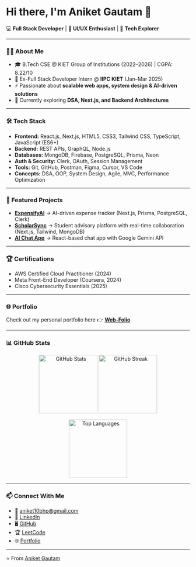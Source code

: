 # Hi there, I'm Aniket Gautam 👋  

💻 **Full Stack Developer** | 🎨 **UI/UX Enthusiast** | 🚀 **Tech Explorer**  

---

### 👨‍💻 About Me
- 🎓 B.Tech CSE @ KIET Group of Institutions (2022–2026) | CGPA: 8.22/10  
- 💼 Ex-Full Stack Developer Intern @ **IIPC KIET** (Jan–Mar 2025)  
- ⚡ Passionate about **scalable web apps, system design & AI-driven solutions**  
- 🌱 Currently exploring **DSA, Next.js, and Backend Architectures**  

---

### 🛠️ Tech Stack
- **Frontend:** React.js, Next.js, HTML5, CSS3, Tailwind CSS, TypeScript, JavaScript (ES6+)  
- **Backend:** REST APIs, GraphQL, Node.js  
- **Databases:** MongoDB, Firebase, PostgreSQL, Prisma, Neon  
- **Auth & Security:** Clerk, OAuth, Session Management  
- **Tools:** Git, GitHub, Postman, Figma, Cursor, VS Code  
- **Concepts:** DSA, OOP, System Design, Agile, MVC, Performance Optimization  

---

### 🚀 Featured Projects
- [**ExpensifyAI**](https://github.com/Aniketgautam959/ExpensifyAI) → AI-driven expense tracker (Next.js, Prisma, PostgreSQL, Clerk)  
- [**ScholarSync**](https://github.com/Aniketgautam959/ScholarSync) → Student advisory platform with real-time collaboration (Next.js, Tailwind, MongoDB)  
- [**AI Chat App**](https://github.com/Aniketgautam959/ai-chat-app) → React-based chat app with Google Gemini API  

---

### 🏆 Certifications
- AWS Certified Cloud Practitioner (2024)  
- Meta Front-End Developer (Coursera, 2024)  
- Cisco Cybersecurity Essentials (2025)  

---

### 🌐 Portfolio
Check out my personal portfolio here 👉 [**Web-Folio**](https://web-folio-beta.vercel.app/)  

---

### 📊 GitHub Stats
<p align="center">
  <img src="https://github-readme-stats.vercel.app/api?username=Aniketgautam959&show_icons=true&theme=radical" alt="GitHub Stats" height="160"/>
  <img src="https://github-readme-streak-stats.herokuapp.com/?user=Aniketgautam959&theme=radical" alt="GitHub Streak" height="160"/>
</p>

<p align="center">
  <img src="https://github-readme-stats.vercel.app/api/top-langs/?username=Aniketgautam959&layout=compact&theme=radical" alt="Top Languages" height="160"/>
</p>

---

### 📫 Connect With Me
- 📧 [aniket10bhp@gmail.com](mailto:aniket10bhp@gmail.com)  
- 💼 [LinkedIn](https://www.linkedin.com/in/aniket-gautam-883053278/)  
- 🖥️ [GitHub](https://github.com/Aniketgautam959)  
- 🏆 [LeetCode](https://leetcode.com/u/Aniketgautam901314/)  
- 🌐 [Portfolio](https://web-folio-beta.vercel.app/)  

---

⭐️ From [Aniket Gautam](https://github.com/Aniketgautam959)  
